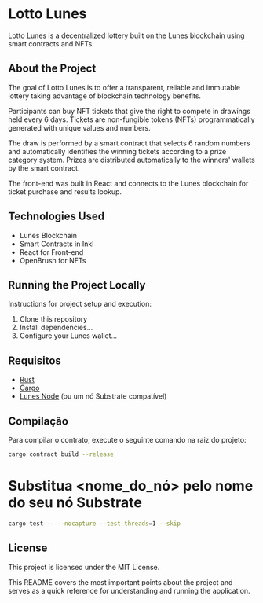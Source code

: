 # Lotto Lunes

Lotto Lunes is a decentralized lottery built on the Lunes blockchain using smart contracts and NFTs.

## About the Project

The goal of Lotto Lunes is to offer a transparent, reliable and immutable lottery taking advantage of blockchain technology benefits.

Participants can buy NFT tickets that give the right to compete in drawings held every 6 days. Tickets are non-fungible tokens (NFTs) programmatically generated with unique values and numbers.

The draw is performed by a smart contract that selects 6 random numbers and automatically identifies the winning tickets according to a prize category system. Prizes are distributed automatically to the winners' wallets by the smart contract.

The front-end was built in React and connects to the Lunes blockchain for ticket purchase and results lookup.

## Technologies Used

- Lunes Blockchain
- Smart Contracts in Ink!
- React for Front-end
- OpenBrush for NFTs

## Running the Project Locally

Instructions for project setup and execution:

1. Clone this repository
2. Install dependencies...
3. Configure your Lunes wallet...


## Requisitos

- [Rust](https://www.rust-lang.org/)
- [Cargo](https://doc.rust-lang.org/cargo/)
- [Lunes Node](https://github.com/lunes-platform/lunes-nightly) (ou um nó Substrate compatível)

## Compilação

Para compilar o contrato, execute o seguinte comando na raiz do projeto:

```bash
cargo contract build --release
```

# Substitua <nome_do_nó> pelo nome do seu nó Substrate
```bash
cargo test -- --nocapture --test-threads=1 --skip 
```
## License

This project is licensed under the MIT License. 

This README covers the most important points about the project and serves as a quick reference for understanding and running the application.


